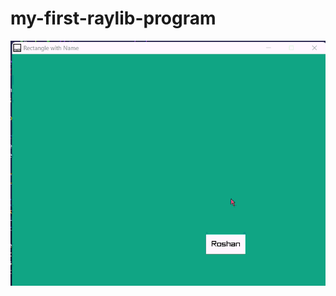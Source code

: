 # my-first-raylib-program
<p align="center">
  <img src="animation.gif" alt="My Raylib Program" />
</p>
